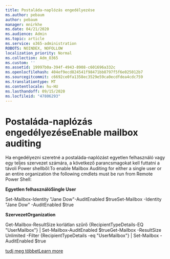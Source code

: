 ```yaml
---
title: Postaláda-naplózás engedélyezése
ms.author: pebaum
author: pebaum
manager: mnirkhe
ms.date: 04/21/2020
ms.audience: Admin
ms.topic: article
ms.service: o365-administration
ROBOTS: NOINDEX, NOFOLLOW
localization_priority: Normal
ms.collection: Adm_O365
ms.custom: ''
ms.assetid: 19997b0a-394f-4943-8908-c601696a332c
ms.openlocfilehash: 404ef9ecd824541f98471bb8797f5f6e025012b7
ms.sourcegitcommit: c6692ce0fa1358ec3529e59ca0ecdfdea4cdc759
ms.translationtype: MT
ms.contentlocale: hu-HU
ms.lasthandoff: 09/15/2020
ms.locfileid: "47806293"
---
```

# <a name="enable-mailbox-auditing"></a><span data-ttu-id="162c7-102">Postaláda-naplózás engedélyezése</span><span class="sxs-lookup"><span data-stu-id="162c7-102">Enable mailbox auditing</span></span>

<span data-ttu-id="162c7-103">Ha engedélyezni szeretné a postaláda-naplózást egyetlen felhasználó vagy egy teljes szervezet számára, a következő parancsmagokat kell futtatni a távoli Power shellből:</span><span class="sxs-lookup"><span data-stu-id="162c7-103">To enable Mailbox Auditing for either a single user or an entire organization the following cmdlets must be run from Remote Power Shell:</span></span>
  
 <span data-ttu-id="162c7-104">**Egyetlen felhasználó**</span><span class="sxs-lookup"><span data-stu-id="162c7-104">**Single User**</span></span>
  
<span data-ttu-id="162c7-105">Set-Mailbox-Identity "Jane Dow"-AuditEnabled $true</span><span class="sxs-lookup"><span data-stu-id="162c7-105">Set-Mailbox -Identity "Jane Dow" -AuditEnabled $true</span></span>
  
 <span data-ttu-id="162c7-106">**Szervezet**</span><span class="sxs-lookup"><span data-stu-id="162c7-106">**Organization**</span></span>
  
<span data-ttu-id="162c7-107">Get-Mailbox-ResultSize korlátlan szűrő {RecipientTypeDetails-EQ "UserMailbox"} | Set-Mailbox-AuditEnabled $true</span><span class="sxs-lookup"><span data-stu-id="162c7-107">Get-Mailbox -ResultSize Unlimited -Filter {RecipientTypeDetails -eq "UserMailbox"} | Set-Mailbox -AuditEnabled $true</span></span>
  
[<span data-ttu-id="162c7-108">tudj meg többet</span><span class="sxs-lookup"><span data-stu-id="162c7-108">Learn more</span></span>](https://docs.microsoft.com/microsoft-365/compliance/enable-mailbox-auditing)
  

